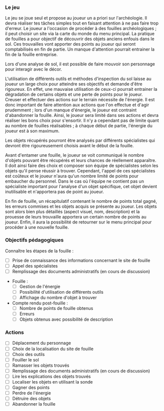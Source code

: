 ### Le jeu

Le jeu se joue seul et propose au joueur un a priori sur l'archéologie.
Il devra réaliser tes tâches simples tout en faisant attention à ne pas faire trop d'erreur.
Le joueur a l'occasion de procéder à des fouilles archéologiques ; il peut choisir un site via la carte du monde du menu principal.
La pratique de fouilles a pour objectif de découvrir des objets anciens enfouis dans le sol. Ces trouvailles vont apporter des points au joueur qui seront comptabilisés en fin de partie.
Un manque d'attention pourrait entrainer la fin de la fouille entreprise.

Lors d'une analyse de sol, il est possible de faire mouvoir son personnage pour interagir avec le décor.

L'utilisation de différents outils et méthodes d'inspection du sol laisse au joueur un large choix pour atteindre ses objectifs et demande d'être rigoureux.
En effet, une mauvaise utilisation de ceux-ci pourrait entrainer la dégradation de certains objets et une perte de points pour le joueur.
Creuser et effectuer des actions sur le terrain nécessite de l'énergie. Il est donc important de faire attention aux actions que l'on effectue et d'agir prudemment ; lors d'un manque d'énergie, le joueur est contraint d'abandonner la fouille.
Ainsi, le joueur sera limité dans ses actions et devra réaliser les bons choix pour s'ensortir.
Il n'y a cependant pas de limite quant au nombre de fouilles réalisables ; à chaque début de partie, l'énergie du joueur est à son maximum.

Les objets récupérés pourront être analysés par différents spécialistes qui devront être rigoureusement choisis avant le début de la fouille.

Avant d'entamer une fouille, le joueur se voit communiqué le nombre d'objets pouvant être récupérés et leurs chances de réellement apparaître. Il doit ainsi faire des choix et composer son équipe de spécialistes selon les objets qu'il pense réussir à trouver.
Cependant, l'appel de ces spécialistes est coûteux et le joueur n'aura qu'un nombre limité de points pour embaucher du personnel.
Dans le cas où l'équipe ne contient pas un spécialiste important pour l'analyse d'un objet spécifique, cet objet devient inutilisable et n'apportera pas de point au joueur.

En fin de fouille, un récapitulatif contenant le nombre de points total gagné, les erreurs commises et les objets acquis se présente au joueur. Les objets sont alors bien plus détaillés (aspect visuel, nom, description) et la prouesse de leurs trouvaille apportera un certain nombre de points au joueur.
Enfin, il aura la possibilité de retourner sur le menu principal pour procéder à une nouvelle fouille.

### Objectifs pédagogiques

Connaître les étapes de la fouille :
- [ ] Prise de connaissance des informations concernant le site de fouille
- [ ] Appel des spécialistes
- [ ] Remplissage des documents administratifs (en cours de discussion)
- Fouille :
  - [ ] Gestion de l'énergie
  - [ ] Possibilité d'utilisation de différents outils
  - [ ] Affichage du nombre d'objet à trouver
- Compte rendu post-fouille :
  - [ ] Nombre de points de fouille obtenus
  - [ ] Erreurs
  - [ ] Objets obtenus avec possibilité de description

### Actions

- [ ] Déplacement du personnage
- [ ] Choix de la localisation du site de fouille
- [ ] Choix des outils
- [ ] Fouiller le sol
- [ ] Ramasser les objets trouvés
- [ ] Remplissage des documents administratifs (en cours de discussion)
- [ ] Lire les explications des objets trouvés
- [ ] Localiser les objets en utilisant la sonde
- [ ] Gagner des points
- [ ] Perdre de l'énergie
- [ ] Détruire des objets
- [ ] Abandonner la fouille
